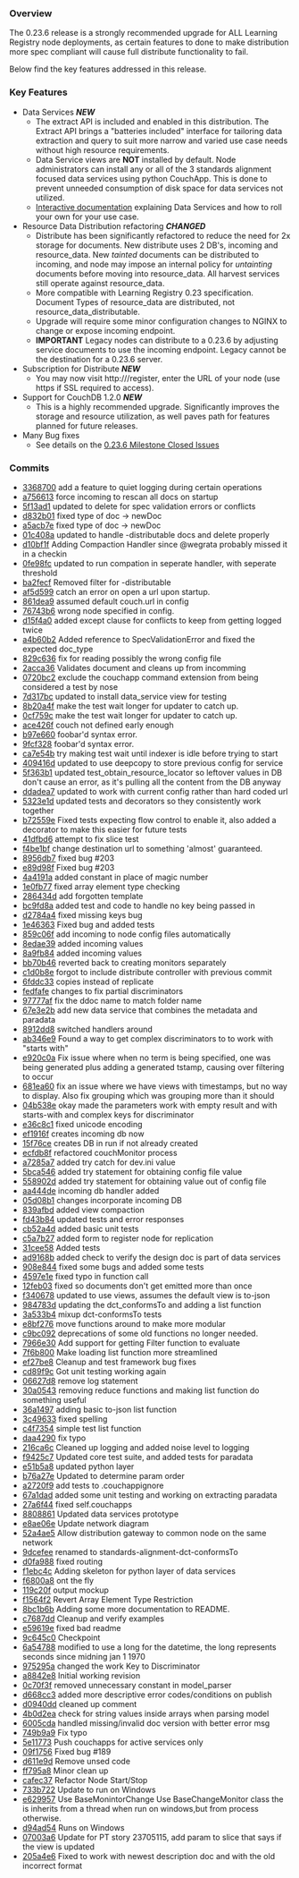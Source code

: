 ### Overview

The 0.23.6 release is a strongly recommended upgrade for ALL Learning Registry node deployments, as certain features to done to make distribution more spec compliant will cause full distribute functionality to fail.

Below find the key features addressed in this release.


### Key Features

* Data Services _**NEW**_
  - The extract API is included and enabled in this distribution. The Extract API brings a "batteries included" interface for tailoring data extraction and query to suit more narrow and varied use case needs without high resource requirements.
  - Data Service views are **NOT** installed by default. Node administrators can install any or all of the 3 standards alignment focused data services using python CouchApp. This is done to prevent unneeded consumption of disk space for data services not utilized.
  - [Interactive documentation](http://learningregistry.github.com/LearningRegistry/data-services/index.html) explaining Data Services and how to roll your own for your use case.
* Resource Data Distribution refactoring _**CHANGED**_
  - Distribute has been significantly refactored to reduce the need for 2x storage for documents. New distribute uses 2 DB's, incoming and resource_data. New _tainted_ documents can be distributed to incoming, and node may impose an internal policy for _untainting_ documents before moving into resource_data.  All harvest services still operate against resource_data.
  - More compatible with Learning Registry 0.23 specification. Document Types of resource_data are distributed, not resource_data_distributable.
  - Upgrade will require some minor configuration changes to NGINX to change or expose incoming endpoint.
  - **IMPORTANT** Legacy nodes can distribute to a 0.23.6 by adjusting service documents to use the incoming endpoint. Legacy cannot be the destination for a 0.23.6 server. 
* Subscription for Distribute _**NEW**_
  - You may now visit http://<node address>/register, enter the URL of your node (use https if SSL required to access).
* Support for CouchDB 1.2.0 _**NEW**_
  - This is a highly recommended upgrade. Significantly improves the storage and resource utilization, as well paves path for  features planned for future releases.
* Many Bug fixes
  - See details on the [0.23.6 Milestone Closed Issues](https://github.com/LearningRegistry/LearningRegistry/issues?milestone=5&state=closed) 


### Commits

* [3368700](https://github.com/LearningRegistry/LearningRegistry/commit/3368700b121161ed4bb6a7464564abcaa8828af9) add a feature to quiet logging during certain operations
* [a756613](https://github.com/LearningRegistry/LearningRegistry/commit/a7566137f64ce828242f82a200be41570f9b7e25) force incoming to rescan all docs on startup
* [5f13ad1](https://github.com/LearningRegistry/LearningRegistry/commit/5f13ad175076653e137caaa3677082b124de688f) updated to delete for spec validation errors or conflicts
* [d832b01](https://github.com/LearningRegistry/LearningRegistry/commit/d832b01b00064b73b9c427c3089d5ad0196b2b12) fixed type of doc -> newDoc
* [a5acb7e](https://github.com/LearningRegistry/LearningRegistry/commit/a5acb7ec41f63e68615225d0f7d68b59350ad52c) fixed type of doc -> newDoc
* [01c408a](https://github.com/LearningRegistry/LearningRegistry/commit/01c408a24a5749eb383030a25704128be1b3bcf1) updated to handle -distributable docs and delete properly
* [d10bf1f](https://github.com/LearningRegistry/LearningRegistry/commit/d10bf1f32cd5af45ffa237d1b948d7b95ed7b589) Adding Compaction Handler since @wegrata probably missed it in a checkin
* [0fe98fc](https://github.com/LearningRegistry/LearningRegistry/commit/0fe98fcc5553da8466306c4497f1c245677bf1cb) updated to run compation in seperate handler, with seperate threshold
* [ba2fecf](https://github.com/LearningRegistry/LearningRegistry/commit/ba2fecf58df8d6dfb4b41fdb194e482af4576e08) Removed filter for -distributable
* [af5d599](https://github.com/LearningRegistry/LearningRegistry/commit/af5d599cfdadfa99d4c788773eb5f00b71956f9a) catch an error on open a url upon startup.
* [861dea9](https://github.com/LearningRegistry/LearningRegistry/commit/861dea959e73d4f7a78e8207a98d778d71d53c57) assumed default couch.url in config
* [76743b6](https://github.com/LearningRegistry/LearningRegistry/commit/76743b648510940fb1803389541f18345cb8d2db) wrong node specified in config.
* [d15f4a0](https://github.com/LearningRegistry/LearningRegistry/commit/d15f4a05469dd31aa6f4c0872b1bfcdaa0b3b11f) added except clause for conflicts to keep from getting logged twice
* [a4b60b2](https://github.com/LearningRegistry/LearningRegistry/commit/a4b60b2f76e43acfd39eb31d4870fff3003336f1) Added reference to SpecValidationError and fixed the expected doc_type
* [829c636](https://github.com/LearningRegistry/LearningRegistry/commit/829c636a6018411fcf2ac82f67f7e300232867c7) fix for reading possibly the wrong config file
* [2acca36](https://github.com/LearningRegistry/LearningRegistry/commit/2acca3609bc6081ef0c4f28a3daff0d25a6e1421) Validates document and cleans up from incomming
* [0720bc2](https://github.com/LearningRegistry/LearningRegistry/commit/0720bc22db6587316e2e0ea7e05783c868f82b54) exclude the couchapp command extension from being considered a test by nose
* [7d317bc](https://github.com/LearningRegistry/LearningRegistry/commit/7d317bc6edceaa978106a5569d43b145231ef3f3) updated to install data_service view for testing
* [8b20a4f](https://github.com/LearningRegistry/LearningRegistry/commit/8b20a4fce28e8384294bf8f7a80cfa9a4486740c) make the test wait longer for updater to catch up.
* [0cf759c](https://github.com/LearningRegistry/LearningRegistry/commit/0cf759c2481b18011e7cddbe3e0b31791c7afc5a) make the test wait longer for updater to catch up.
* [ace426f](https://github.com/LearningRegistry/LearningRegistry/commit/ace426fac97474e7316dbb5025fdd5d73132c7b6) couch not defined early enough
* [b97e660](https://github.com/LearningRegistry/LearningRegistry/commit/b97e6608cb1049c51cb1fba2e1668e303b6901b2) foobar'd syntax error.
* [9fcf328](https://github.com/LearningRegistry/LearningRegistry/commit/9fcf328cbe8a3b478ba4be63dff2f90fc9f6da8c) foobar'd syntax error.
* [ca7e54b](https://github.com/LearningRegistry/LearningRegistry/commit/ca7e54bbaf8a76a18e740a7c7a3d3e27bbc3b8f8) try making test wait until indexer is idle before trying to start
* [409416d](https://github.com/LearningRegistry/LearningRegistry/commit/409416d390b360adaf0ed9b4c63a8db0606a83ea) updated to use deepcopy to store previous config for service
* [5f363b1](https://github.com/LearningRegistry/LearningRegistry/commit/5f363b178b1f07245adb93c2cb867f3d58505138) updated test_obtain_resource_locator so leftover values in DB don't cause an error, as it's pulling all the content from the DB anyway
* [ddadea7](https://github.com/LearningRegistry/LearningRegistry/commit/ddadea76704f33f302ea7cf7454b021ad6a0b93b) updated to work with current config rather than hard coded url
* [5323e1d](https://github.com/LearningRegistry/LearningRegistry/commit/5323e1d271e4bde5521c08e1d93f609646ff5b42) updated tests and decorators so they consistently work together
* [b72559e](https://github.com/LearningRegistry/LearningRegistry/commit/b72559e24c1a0b1a6824a6e8849652ed35abd257) Fixed tests expecting flow control to enable it, also added a decorator to make this easier for future tests
* [41dfbd6](https://github.com/LearningRegistry/LearningRegistry/commit/41dfbd6027ca04f04c4ad6f5375f1129aaf135b6) attempt to fix slice test
* [f4be1bf](https://github.com/LearningRegistry/LearningRegistry/commit/f4be1bf0f7818947c552f3160157fc3b6fbc719e) change destination url to something 'almost' guaranteed.
* [8956db7](https://github.com/LearningRegistry/LearningRegistry/commit/8956db72bd5abd22846c206a9050002272d7d4fd) fixed bug #203
* [e89d98f](https://github.com/LearningRegistry/LearningRegistry/commit/e89d98fd9bb210ae659a48ba57e798af646e0d84) Fixed bug #203
* [4a4191a](https://github.com/LearningRegistry/LearningRegistry/commit/4a4191a6cc8c8ffa99a01c0607b2842467a643e8) added constant in place of magic number
* [1e0fb77](https://github.com/LearningRegistry/LearningRegistry/commit/1e0fb77959ca243f3dcd91780b743999384c0768) fixed array element type checking
* [286434d](https://github.com/LearningRegistry/LearningRegistry/commit/286434d99cfb3bdd61e522558da6aaf9d82de82c) add forgotten template
* [bc9fd8a](https://github.com/LearningRegistry/LearningRegistry/commit/bc9fd8a9ec780121cc40c921d6576cad078bc6c1) added test and code to handle no key being passed in
* [d2784a4](https://github.com/LearningRegistry/LearningRegistry/commit/d2784a496e332694fc37a6535edb4fca904015c1) fixed missing keys bug
* [1e46363](https://github.com/LearningRegistry/LearningRegistry/commit/1e46363d97e21e5c433bbb6ea57604b306dcb9b1) Fixed bug and added tests
* [859c06f](https://github.com/LearningRegistry/LearningRegistry/commit/859c06fe88258517f4722722269326426647a293) add incoming to node config files automatically
* [8edae39](https://github.com/LearningRegistry/LearningRegistry/commit/8edae39a016efb15a26d1b832a37f692e101d745) added incoming values
* [8a9fb84](https://github.com/LearningRegistry/LearningRegistry/commit/8a9fb8489b3a2e2cad084871d6c05007a447c752) added incoming values
* [bb70b46](https://github.com/LearningRegistry/LearningRegistry/commit/bb70b46f95587f9835c1d1eb97f57c40c883d077) reverted back to creating monitors separately
* [c1d0b8e](https://github.com/LearningRegistry/LearningRegistry/commit/c1d0b8ee4fa86042c8a0d8323e2941e2713c4971) forgot to include distribute controller with previous commit
* [6fddc33](https://github.com/LearningRegistry/LearningRegistry/commit/6fddc33dee87f555824bd7c75e6f36d78e7cb801) copies instead of replicate
* [fedfafe](https://github.com/LearningRegistry/LearningRegistry/commit/fedfafe3b4255c6f9e331e1ab72a1815c59a6531) changes to fix partial discriminators
* [97777af](https://github.com/LearningRegistry/LearningRegistry/commit/97777aff0546a081bda077b18e215b26b3deaff8) fix the ddoc name to match folder name
* [67e3e2b](https://github.com/LearningRegistry/LearningRegistry/commit/67e3e2b90f6124b7f254cf96a3511413de640bcc) add new data service that combines the metadata and paradata
* [8912dd8](https://github.com/LearningRegistry/LearningRegistry/commit/8912dd8382ea4fc0c875b2fb4435df14f9bf0826) switched handlers around
* [ab346e9](https://github.com/LearningRegistry/LearningRegistry/commit/ab346e9eb992cdf1406aaaf2bbc964fbca6b79d2) Found a way to get complex discriminators to to work with "starts with"
* [e920c0a](https://github.com/LearningRegistry/LearningRegistry/commit/e920c0a62fd2f8554cbdcab5c68e376b01c856da) Fix issue where when no term is being specified, one was being generated plus adding a generated tstamp, causing over filtering to occur
* [681ea60](https://github.com/LearningRegistry/LearningRegistry/commit/681ea60b83e6d1e3641682c4827bb79e58eaf52e) fix an issue where we have views with timestamps, but no way to display.  Also fix grouping which was grouping more than it should
* [04b538e](https://github.com/LearningRegistry/LearningRegistry/commit/04b538e47b5d74cbd453234bf15d8eee26c2e736) okay made the parameters work with empty result and with starts-with and complex keys for discriminator
* [e36c8c1](https://github.com/LearningRegistry/LearningRegistry/commit/e36c8c16ee445b7ce338c559418292bf0d80978c) fixed unicode encoding
* [ef1916f](https://github.com/LearningRegistry/LearningRegistry/commit/ef1916f2c1576f87a5e632b1a491df3883db6dd5) creates incoming db now
* [15f76ce](https://github.com/LearningRegistry/LearningRegistry/commit/15f76ce8d113d2d158c9410b3f7871ea875b1afb) creates DB in run if not already created
* [ecfdb8f](https://github.com/LearningRegistry/LearningRegistry/commit/ecfdb8f39aaac9ec063c8547eaa0819f0271ac5a) refactored couchMonitor process
* [a7285a7](https://github.com/LearningRegistry/LearningRegistry/commit/a7285a76a6d0cbc2fdadd9e76ebba758d0ec88d7) added try catch for dev.ini value
* [5bca546](https://github.com/LearningRegistry/LearningRegistry/commit/5bca546baa82f926d37dafc728f13631144b7b11) added try statement for obtaining config file value
* [558902d](https://github.com/LearningRegistry/LearningRegistry/commit/558902d84ca832d6eebf444ad1bfaf2435214e7d) added try statement for obtaining value out of config file
* [aa444de](https://github.com/LearningRegistry/LearningRegistry/commit/aa444deafb216313d83845bb782f7b9fb6820f62) incoming db handler added
* [05d08b1](https://github.com/LearningRegistry/LearningRegistry/commit/05d08b1a75bf885d2a49680d7373e78455fd19c9) changes incorporate incoming DB
* [839afbd](https://github.com/LearningRegistry/LearningRegistry/commit/839afbdf94dafdb5ffd695ece70c7bb57da23a92) added view compaction
* [fd43b84](https://github.com/LearningRegistry/LearningRegistry/commit/fd43b841df601f479bac7cd5697b48088c0017a0) updated tests and error responses
* [cb52a4d](https://github.com/LearningRegistry/LearningRegistry/commit/cb52a4dddb62a662f171df72fc710dd84b147453) added basic unit tests
* [c5a7b27](https://github.com/LearningRegistry/LearningRegistry/commit/c5a7b2774d7b3f241f849952f10081da375e78e5) added form to register node for replication
* [31cee58](https://github.com/LearningRegistry/LearningRegistry/commit/31cee58d7d973844f4106a2bd0fdd430a3177abd) Added tests
* [ad9168b](https://github.com/LearningRegistry/LearningRegistry/commit/ad9168b82a861af158bff110ab2c3898c53b0ca9) added check to verify the design doc is part of data services
* [908e844](https://github.com/LearningRegistry/LearningRegistry/commit/908e844097b2f1c8d258efdc906e562c8f48a9f4) fixed some bugs and added some tests
* [4597e1e](https://github.com/LearningRegistry/LearningRegistry/commit/4597e1ea7e98b2686ca07561e84e31e9f7fbb8ae) fixed typo in function call
* [12feb03](https://github.com/LearningRegistry/LearningRegistry/commit/12feb039efb8c4325448b9dc1e47d39c2b31d6fe) fixed so documents don't get emitted more than once
* [f340678](https://github.com/LearningRegistry/LearningRegistry/commit/f34067802463fd9007e9606964cc4a4445bc8d37) updated to use views, assumes the default view is to-json
* [984783d](https://github.com/LearningRegistry/LearningRegistry/commit/984783d6ef9c3e30b810bb5972887f05de6a3a1a) updating the dct_conformsTo and adding a list function
* [3a533b4](https://github.com/LearningRegistry/LearningRegistry/commit/3a533b4e55b25abf6420717b48d6204407a963ae) mixup dct-conformsTo tests
* [e8bf276](https://github.com/LearningRegistry/LearningRegistry/commit/e8bf2768697429ad1518e4258715f6c9613c4ae2) move functions around to make more modular
* [c9bc092](https://github.com/LearningRegistry/LearningRegistry/commit/c9bc0920fa45fb26d6aa582db2f1e8427729dae7) deprecations of some old functions no longer needed.
* [7966e30](https://github.com/LearningRegistry/LearningRegistry/commit/7966e30b723080af35cbf54c35bd0d4207a710d9) Add support for getting Filter function to evaluate
* [7f6b800](https://github.com/LearningRegistry/LearningRegistry/commit/7f6b800f2bdc1fc85feaf0441e71e1bdcc0a0576) Make loading list function more streamlined
* [ef27be8](https://github.com/LearningRegistry/LearningRegistry/commit/ef27be83e986129b9200dcc3d5263891890bcc50) Cleanup and test framework bug fixes
* [cd89f9c](https://github.com/LearningRegistry/LearningRegistry/commit/cd89f9cf88a28d4376b4d0b0afd602e05f7ce66f) Got unit testing working again
* [06627d8](https://github.com/LearningRegistry/LearningRegistry/commit/06627d8dba3231bb0d12e09c0ac1690637d0d722) remove log statement
* [30a0543](https://github.com/LearningRegistry/LearningRegistry/commit/30a05432b00f6de1aefe5d5a62bdc402d45d3820) removing reduce functions and making list function do something useful
* [36a1497](https://github.com/LearningRegistry/LearningRegistry/commit/36a14976dcbbe0f4eb2074145bd64b0eac04c2c6) adding basic to-json list function
* [3c49633](https://github.com/LearningRegistry/LearningRegistry/commit/3c49633fd8db6f986a70294d4a36423ec1a0c1d5) fixed spelling
* [c4f7354](https://github.com/LearningRegistry/LearningRegistry/commit/c4f73542787061849753c89d887ed09f72b049ab) simple test list function
* [daa4290](https://github.com/LearningRegistry/LearningRegistry/commit/daa4290ee8edd303f98996b5664336c924aa13bd) fix typo
* [216ca6c](https://github.com/LearningRegistry/LearningRegistry/commit/216ca6cd0b56a6bd12ba7a641702d711af843a83) Cleaned up logging and added noise level to logging
* [f9425c7](https://github.com/LearningRegistry/LearningRegistry/commit/f9425c754eb17cc637b2ea9c23fc29f50688b886) Updated core test suite, and added tests for paradata
* [e51b5a8](https://github.com/LearningRegistry/LearningRegistry/commit/e51b5a8c4d441ae3e4e0f972a96f8a21c3ddd62e) updated python layer
* [b76a27e](https://github.com/LearningRegistry/LearningRegistry/commit/b76a27e5ef9ec73a3f797923d56d80b5909604a4) Updated to determine param order
* [a2720f9](https://github.com/LearningRegistry/LearningRegistry/commit/a2720f99fc0a9f4f861b96fca4492bb8b313412c) add tests to .couchappignore
* [67a1dad](https://github.com/LearningRegistry/LearningRegistry/commit/67a1dad2d32632517a12a7ad4e8c3f6d75165f11) added some unit testing and working on extracting paradata
* [27a6f44](https://github.com/LearningRegistry/LearningRegistry/commit/27a6f443b9891c415388edabb3891de019bc34ad) fixed self.couchapps
* [8808861](https://github.com/LearningRegistry/LearningRegistry/commit/8808861caf1d2f4b3ca130d80d255aeda2d695e6) Updated data services prototype
* [e8ae06e](https://github.com/LearningRegistry/LearningRegistry/commit/e8ae06e606a270661edc1dfad8949fe5013a1236) Update network diagram
* [52a4ae5](https://github.com/LearningRegistry/LearningRegistry/commit/52a4ae5718c30fc2c2c0f8bf3c03f4be407db94d) Allow distribution gateway to common node on the same network
* [9dcefee](https://github.com/LearningRegistry/LearningRegistry/commit/9dcefee798daaa729d9a3122bdbd4c1d0f555ee6) renamed to standards-alignment-dct-conformsTo
* [d0fa988](https://github.com/LearningRegistry/LearningRegistry/commit/d0fa988cfb641894810f48b851ac1df950a31c80) fixed routing
* [f1ebc4c](https://github.com/LearningRegistry/LearningRegistry/commit/f1ebc4cbf14846da3ed0a9f5e2ece5817ee1372e) Adding skeleton for python layer of data services
* [f6800a8](https://github.com/LearningRegistry/LearningRegistry/commit/f6800a83ec10f85ab970cdc922240056e711707c) ont the fly
* [119c20f](https://github.com/LearningRegistry/LearningRegistry/commit/119c20fab0f90d1cfc6deb0e2a9e7f3de6ad427b) output mockup
* [f1564f2](https://github.com/LearningRegistry/LearningRegistry/commit/f1564f28f5d2322b0ccf6bb5f0d40da7f698dc5e) Revert Array Element Type Restriction
* [8bc1b6b](https://github.com/LearningRegistry/LearningRegistry/commit/8bc1b6b45d522436d17eeb7ee64cffeaf4b307b3) Adding some more documentation to README.
* [c7687dd](https://github.com/LearningRegistry/LearningRegistry/commit/c7687dd59ccad93048e83fc08eb3d2bb9213ed01) Cleanup and verify examples
* [e59619e](https://github.com/LearningRegistry/LearningRegistry/commit/e59619e2dba93df0a5723c44f1ca85094e6a9f7a) fixed bad readme
* [9c645c0](https://github.com/LearningRegistry/LearningRegistry/commit/9c645c044a03e838513090eb53f64990e06f79b3) Checkpoint
* [6a54788](https://github.com/LearningRegistry/LearningRegistry/commit/6a547882470799dd4c606a8be71883838745376e) modified to use a long for the datetime, the long represents seconds since midning jan 1 1970
* [975295a](https://github.com/LearningRegistry/LearningRegistry/commit/975295a5bb32cf878fb44953b5cf1e68af66fd24) changed the work Key to Discriminator
* [a8842e8](https://github.com/LearningRegistry/LearningRegistry/commit/a8842e89ec4725cdfbdefec312dbe0bd94257e1d) Initial working revision
* [0c70f3f](https://github.com/LearningRegistry/LearningRegistry/commit/0c70f3ff6b89995e0f521b7f369b0e660048ba05) removed unnecessary constant in model_parser
* [d668cc3](https://github.com/LearningRegistry/LearningRegistry/commit/d668cc37b56d9b75a7e3de3e0627c22dbec2169f) added more descriptive error codes/conditions on publish
* [d0940dd](https://github.com/LearningRegistry/LearningRegistry/commit/d0940ddb23b22a6c0dace83954013c9d19af431a) cleaned up comment
* [4b0d2ea](https://github.com/LearningRegistry/LearningRegistry/commit/4b0d2eab4b5a866065bb72d585a4814d6f809e80) check for string values inside arrays when parsing model
* [6005cda](https://github.com/LearningRegistry/LearningRegistry/commit/6005cda39d904377752e3be4e05611310a1c9ad3) handled missing/invalid doc version with better error msg
* [749b9a9](https://github.com/LearningRegistry/LearningRegistry/commit/749b9a9e2e4eb2991b07e64cf889d8ee1e41ab23) Fix typo
* [5e11773](https://github.com/LearningRegistry/LearningRegistry/commit/5e1177379e44f2c4a13a911ad811929c3c8737c9) Push couchapps for active services only
* [09f1756](https://github.com/LearningRegistry/LearningRegistry/commit/09f175676b43275a3de23da3dc4d40f0c9e4bd95) Fixed bug #189
* [d611e9d](https://github.com/LearningRegistry/LearningRegistry/commit/d611e9ddaef29f440a35ca58dd188611d26412b5) Remove unsed code
* [ff795a8](https://github.com/LearningRegistry/LearningRegistry/commit/ff795a8bf46f153fe3ca9e47652536a21c10cf36) Minor clean up
* [cafec37](https://github.com/LearningRegistry/LearningRegistry/commit/cafec37c468d1ced4a48858982b319c2b6c5fdf8) Refactor Node Start/Stop
* [733b722](https://github.com/LearningRegistry/LearningRegistry/commit/733b722d9fe71a90bb15243d9af56aa28d1aa1c2) Update to run on Windows
* [e629957](https://github.com/LearningRegistry/LearningRegistry/commit/e6299579f226850347e977c2d526eae57267c652) Use BaseMonintorChange Use BaseChangeMonitor class the is inherits from a thread when run on windows,but from process otherwise.
* [d94ad54](https://github.com/LearningRegistry/LearningRegistry/commit/d94ad54a03d6b80da119249a2ef436ec13f8bf9e) Runs on Windows
* [07003a6](https://github.com/LearningRegistry/LearningRegistry/commit/07003a6a7ab7303af810bc76e58cdc0e5b43e83d) Update for PT story 23705115, add param to slice that says if the view is updated
* [205a4e6](https://github.com/LearningRegistry/LearningRegistry/commit/205a4e6d5a012c8f980f7a9fbca4376cddaa2f69) Fixed to work with newest description doc and with the old incorrect format